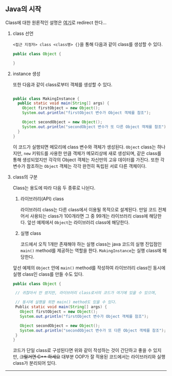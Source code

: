 ## Java의 시작

Class에 대한 원론적인 설명은 [여기](https://github.com/976520/TIL/blob/main/Java/Object%20Oriented%20Programming/%EA%B0%9C%EB%85%90.md)로 redirect 한다...

1. class 선언

   `<접근 지정자> class <class명> {}`을 통해 다음과 같이 class를 생성할 수 있다.

   ```java
   public class Object {

   }
   ```

2. instance 생성

   또한 다음과 같이 class로부터 객체를 생성할 수 있다.

   ```java

   public class MakingInstance {
     public static void main(String[] args) {
       Object firstObject = new Object();
       System.out.println("firstObject 변수가 Object 객체를 참조");

       Object secondObject = new Object();
       System.out.println("secondObject 변수가 또 다른 Object 객체를 참조");
     }
   }
   ```

   이 코드가 실행되면 메모리에 class 변수와 객체가 생성된다. `Object` class는 하나지만, `new` 키워드를 사용한 만큼 객체가 메모리상에 새로 생성되며, 같은 class를 통해 생성되었지만 각각의 Object 객체는 자신만의 고유 데이터를 가진다. 또한 각 변수가 참조하는 `Object` 객체는 각각 완전히 독립된 서로 다른 객체이다.

3. class의 구분

   Class는 용도에 따라 다음 두 종류로 나뉜다.

   1. 라이브러리(API) class

      라이브러리 class는 다른 class에서 이용될 목적으로 설계된다. 만일 코드 전체어서 사용되는 class가 100개라면 그 중 99개는 라이브러리 class에 해당한다. 앞선 예제에서 `Object`는 라이브러리 class에 해당한다.

   2. 실행 class

      코드에서 오직 1개만 존재해야 하는 실행 class는 java 코드의 실행 진입점인 `main()` method를 제공하는 역할을 한다. `MakingInstance`는 실행 class에 해당한다.

   앞선 예제의 `Object` 안에 `main()` method를 작성하여 라이브러리 class인 동시에 실행 class인 class를 만들 수도 있다.

   ```java
   public class Object {

    // 귀찮아서 안 썼지만, 라이브러리 class로서의 코드가 여기에 있을 수 있으며,

    // 동시에 실행을 위한 main() method도 있을 수 있다.
    Public static void main(String[] args) {
      Object firstObject = new Object();
      System.out.println("firstObject 변수가 Object 객체를 참조");

      Object secondObject = new Object();
      System.out.println("secondObject 변수가 또 다른 Object 객체를 참조");
    }
   }
   ```

   코드가 단일 class로 구성된다면 위와 같이 작성하는 것이 간단하고 좋을 수 있지만, ~~그럴거면 C++ 하세요~~ 대부분 OOP가 잘 적용된 코드에서는 라이브러리와 실행 class가 분리되어 있다.

---

